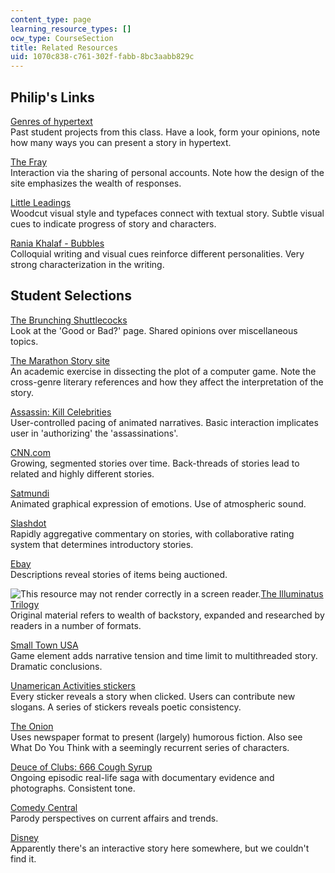 ```yaml
---
content_type: page
learning_resource_types: []
ocw_type: CourseSection
title: Related Resources
uid: 1070c838-c761-302f-fabb-8bc3aabb829c
---
```


Philip's Links
--------------

[Genres of hypertext](http://web.mit.edu/21w765j/www/genres.html)  
Past student projects from this class. Have a look, form your opinions, note how many ways you can present a story in hypertext.

[The Fray](http://www.fray.com/)  
Interaction via the sharing of personal accounts. Note how the design of the site emphasizes the wealth of responses.

[Little Leadings](http://web.mit.edu/21h.418/www/philip/)  
Woodcut visual style and typefaces connect with textual story. Subtle visual cues to indicate progress of story and characters.

[Rania Khalaf - Bubbles](http://web.mit.edu/21w765j/Spring98/p1/Rania_Bubbles/)  
Colloquial writing and visual cues reinforce different personalities. Very strong characterization in the writing.

Student Selections
------------------

[The Brunching Shuttlecocks](http://www.cltampa.com/home/article/20713816/the-brunching-shuttlecocks)  
Look at the 'Good or Bad?' page. Shared opinions over miscellaneous topics.

[The Marathon Story site](http://marathon.bungie.org/story/)  
An academic exercise in dissecting the plot of a computer game. Note the cross-genre literary references and how they affect the interpretation of the story.

[Assassin: Kill Celebrities](http://www.newgrounds.com/assassin/)  
User-controlled pacing of animated narratives. Basic interaction implicates user in 'authorizing' the 'assassinations'.

[CNN.com](http://www.cnn.com/)  
Growing, segmented stories over time. Back-threads of stories lead to related and highly different stories.

[Satmundi](http://www.satmundi.com.ipaddress.com/)  
Animated graphical expression of emotions. Use of atmospheric sound.

[Slashdot](http://slashdot.org/)  
Rapidly aggregative commentary on stories, with collaborative rating system that determines introductory stories.

[Ebay](http://www.ebay.com/)  
Descriptions reveal stories of items being auctioned.

![This resource may not render correctly in a screen reader.](/images/inacessible.gif)[The Illuminatus Trilogy](https://en.wikipedia.org/wiki/The_Illuminatus!_Trilogy)  
Original material refers to wealth of backstory, expanded and researched by readers in a number of formats.

[Small Town USA](http://web.mit.edu/21w765j/Spring_97/StudentWork_SP97/Final_Project/Laini/)  
Game element adds narrative tension and time limit to multithreaded story. Dramatic conclusions.

[Unamerican Activities stickers](http://www.cafepress.com/unamericandotcom)  
Every sticker reveals a story when clicked. Users can contribute new slogans. A series of stickers reveals poetic consistency.

[The Onion](http://www.theonion.com/)  
Uses newspaper format to present (largely) humorous fiction. Also see What Do You Think with a seemingly recurrent series of characters.

[Deuce of Clubs: 666 Cough Syrup](http://www.deuceofclubs.com/write/666.htm)  
Ongoing episodic real-life saga with documentary evidence and photographs. Consistent tone.

[Comedy Central](http://www.comedycentral.com/)  
Parody perspectives on current affairs and trends.

[Disney](http://www.disney.com/)  
Apparently there's an interactive story here somewhere, but we couldn't find it.